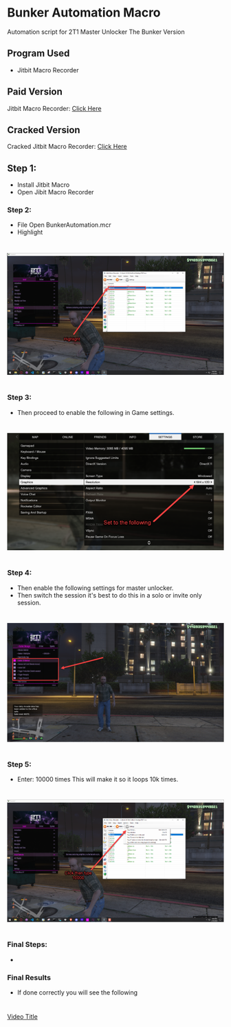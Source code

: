# Bunker Automation Macro
Automation script for 2T1 Master Unlocker The Bunker Version

## Program Used
- Jitbit Macro Recorder

## Paid Version
Jitbit Macro Recorder: [Click Here](https://www.jitbit.com/macro-recorder/purchase/) 

## Cracked Version
Cracked Jitbit Macro Recorder: [Click Here](https://getintopc.com/softwares/utilities/jitbit-macro-recorder-free-download-1747480/) 


## Step 1:
- Install Jitbit Macro
- Open Jibit Macro Recorder

### Step 2: 
- File Open BunkerAutomation.mcr
- Highlight
#
![Jitbit](./images/Jitbit.png)
#
### Step 3:
- Then proceed to enable the following in Game settings.
#
![settings](./images/yes.png)
#
### Step 4:
- Then enable the following settings for master unlocker.
- Then switch the session it's best to do this in a solo or invite only session.
#
![settings](./images/Step3.png)
#
### Step 5: 
- Enter: 10000 times This will make it so it loops 10k times.
#
![Jitbit](./images/Playx.png)
#
### Final Steps: 
- 


### Final Results
- If done correctly you will see the following
#
[Video Title](https://user-images.githubusercontent.com/125618144/219529670-ebb1d94a-a588-43b1-a5e3-ed2f3293e685.mp4)
#


